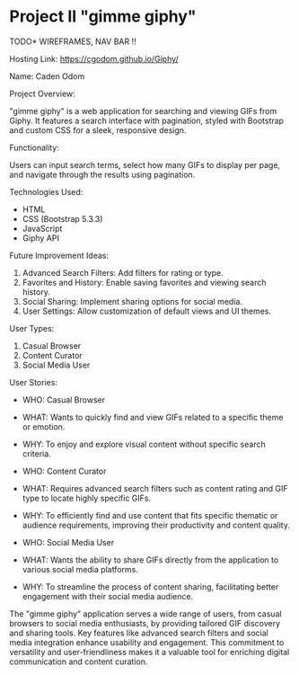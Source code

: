 # Project II "gimme giphy"


TODO* WIREFRAMES, NAV BAR !!



Hosting Link: https://cgodom.github.io/Giphy/



Name: Caden Odom


Project Overview:

"gimme giphy" is a web application for searching and viewing GIFs from Giphy. It features a search interface with pagination, styled with Bootstrap and custom CSS for a sleek, responsive design.


Functionality:

Users can input search terms, select how many GIFs to display per page, and navigate through the results using pagination.


Technologies Used:

- HTML
- CSS (Bootstrap 5.3.3)
- JavaScript
- Giphy API


Future Improvement Ideas:

1. Advanced Search Filters: Add filters for rating or type.
2. Favorites and History: Enable saving favorites and viewing search history.
3. Social Sharing: Implement sharing options for social media.
4. User Settings: Allow customization of default views and UI themes.



User Types:

1. Casual Browser
2. Content Curator
3. Social Media User


User Stories:

- WHO: Casual Browser
- WHAT: Wants to quickly find and view GIFs related to a specific theme or emotion.
- WHY: To enjoy and explore visual content without specific search criteria.

- WHO: Content Curator
- WHAT: Requires advanced search filters such as content rating and GIF type to locate highly specific GIFs.
- WHY: To efficiently find and use content that fits specific thematic or audience requirements, improving their productivity and content quality.

- WHO: Social Media User
- WHAT: Wants the ability to share GIFs directly from the application to various social media platforms.
- WHY: To streamline the process of content sharing, facilitating better engagement with their social media audience.



The "gimme giphy" application serves a wide range of users, from casual browsers to social media enthusiasts, by providing tailored GIF discovery and sharing tools. Key features like advanced search filters and social media integration enhance usability and engagement. This commitment to versatility and user-friendliness makes it a valuable tool for enriching digital communication and content curation.